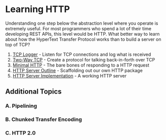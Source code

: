 # Learning HTTP

Understanding one step below the abstraction level where you operate is extremely useful. For most programmers who spend a lot of their time developing REST APIs, this level would be HTTP. What better way to learn about how the HyperText Transfer Protocol works than to build a server on top of TCP?

1. [TCP Logger](1-tcp-logger/README.md) - Listen for TCP connections and log what is received
2. [Two-Way TCP](2-two-way-tcp/README.md) - Create a protocol for talking back-in-forth over TCP
3. [Minimal HTTP](3-mvp-http/README.md) - The bare bones of responding to a HTTP request
4. [HTTP Server Outline](4-http-server-outline/README.md) - Scaffolding out our own HTTP package
5. [HTTP Server Implementation](5-http-server-implementation/README.md) - A working HTTP server

## Additional Topics

### A. Pipelining

### B. Chunked Transfer Encoding

### C. HTTP 2.0

